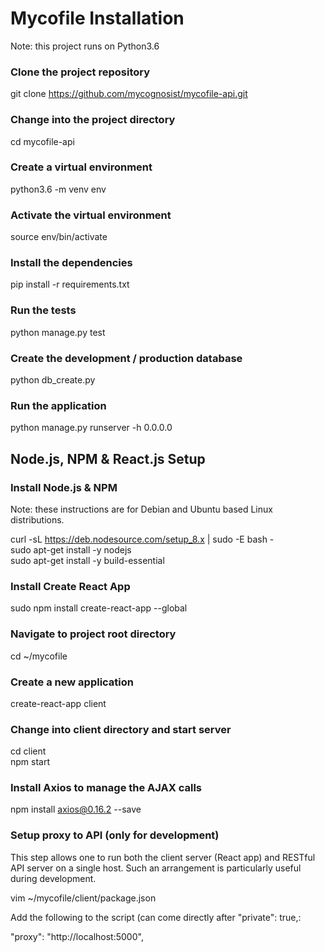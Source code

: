 # Mycofile Installation

Note: this project runs on Python3.6

### Clone the project repository

git clone https://github.com/mycognosist/mycofile-api.git

### Change into the project directory

cd mycofile-api

### Create a virtual environment

python3.6 -m venv env

### Activate the virtual environment

source env/bin/activate

### Install the dependencies

pip install -r requirements.txt

### Run the tests

python manage.py test

### Create the development / production database

python db_create.py

### Run the application

python manage.py runserver -h 0.0.0.0

## Node.js, NPM & React.js Setup

### Install Node.js & NPM

Note: these instructions are for Debian and Ubuntu based Linux distributions.

curl -sL https://deb.nodesource.com/setup_8.x | sudo -E bash -  
sudo apt-get install -y nodejs  
sudo apt-get install -y build-essential  

### Install Create React App

sudo npm install create-react-app --global

### Navigate to project root directory

cd ~/mycofile

### Create a new application

create-react-app client

### Change into client directory and start server

cd client  
npm start

### Install Axios to manage the AJAX calls

npm install axios@0.16.2 --save

### Setup proxy to API (only for development)

This step allows one to run both the client server (React app) and RESTful API server on a single host. Such an arrangement is particularly useful during development.

vim ~/mycofile/client/package.json

Add the following to the script (can come directly after "private": true,:

"proxy": "http://localhost:5000",
